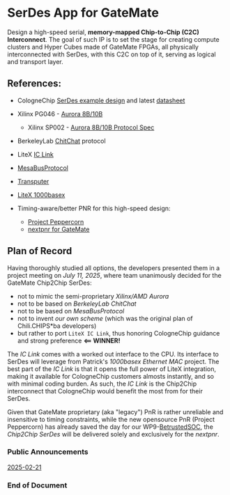 # SerDes App for GateMate

Design a high-speed serial, **memory-mapped Chip-to-Chip (C2C) Interconnect**. The goal of such IP is to set the stage for creating compute clusters and Hyper Cubes made of GateMate FPGAs, all physically interconnected with SerDes, with this C2C on top of it, serving as logical and transport layer.

## References:
- CologneChip [SerDes example design](https://github.com/pu-cc/gm_serdes_lb) and latest [datasheet](https://colognechip.com/docs/ds1001-gatemate1-datasheet-latest.pdf)
- Xilinx PG046 - [Aurora 8B/10B](https://docs.amd.com/r/en-US/pg046-aurora-8b10b/Introduction?tocId=Tqe8wtK9r1zAUq13hUnVEw)
    - Xilinx SP002 - [Aurora 8B/10B Protocol Spec](https://docs.amd.com/v/u/en-US/aurora_8b10b_protocol_spec_sp002)
- BerkeleyLab [ChitChat](https://berkeleylab.github.io/Bedrock/_gen_md/serial_io/chitchat/README_md.html) protocol
- LiteX [IC Link](https://github.com/enjoy-digital/liteiclink)
- [MesaBusProtocol](https://github.com/blackmesalabs/MesaBusProtocol)
- [Transputer](http://www.bitsavers.org/components/inmos/transputer/C011_Link_Adaptor.pdf)
- [LiteX 1000basex](https://github.com/pu-cc/liteeth/tree/gatemate1000basex)

- Timing-aware/better PNR for this high-speed design:
    - [Project Peppercorn](https://github.com/YosysHQ/prjpeppercorn)
    - [nextpnr for GateMate](https://github.com/YosysHQ/nextpnr/tree/gatemate)

## Plan of Record
Having thoroughly studied all options, the developers presented them in a project meeting on _July 11, 2025_, where team unanimously decided for the GateMate Chip2Chip SerDes:
- not to mimic the semi-proprietary _Xilinx/AMD Aurora_
- not to be based on _BerkeleyLab ChitChat_ 
- not to be based on _MesaBusProtocol_
- not to invent _our own scheme_ (which was the original plan of Chili.CHIPS*ba developers)
- but rather to port `LiteX IC Link`, thus honoring CologneChip guidance and strong preference **<== WINNER!**

The _IC Link_ comes with a worked out interface to the CPU. Its interface to SerDes will leverage from Patrick's _1000basex Ethernet MAC_ project. The best part of the _IC Link_ is that it opens the full power of LiteX integration, making it available for CologneChip customers almosts instantly, and so with minimal coding burden. As such, the _IC Link_ is the Chip2Chip interconnect that CologneChip would benefit the most from for their SerDes. 

Given that GateMate proprietary (aka "legacy") PnR is rather unreliable and insensitive to timing constraints, while the new opensource PnR (Project Peppercorn) has already saved the day for our WP9-[BetrustedSOC](https://github.com/chili-chips-ba/openCologne/tree/main/9.BetrustedSOC), the _Chip2Chip SerDes_ will be delivered solely and exclusively for the _nextpnr_.

### Public Announcements
[2025-02-21](https://www.linkedin.com/posts/patrick-urban-086177251_gatemate-fpga-colognechip-activity-7298662301677551616-4sw0?utm_source=share&utm_medium=member_desktop&rcm=ACoAAAJv-TcBSi_5ff0VNMrInrT-xg44YF3jnyU)

### End of Document
